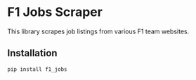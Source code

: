 # F1 Jobs Scraper

This library scrapes job listings from various F1 team websites.

## Installation

```sh
pip install f1_jobs
